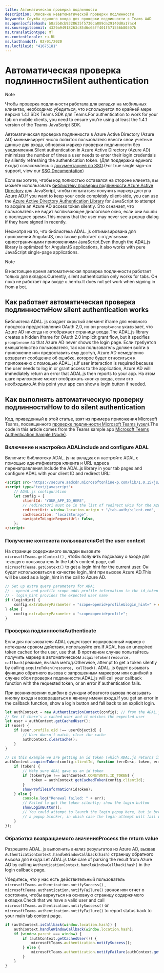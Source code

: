 ```yaml
---
title: Автоматическая проверка подлинности
description: Описание неавтоматической проверки подлинности
keywords: Служба единого входа для проверки подлинности в Teams AAD
ms.openlocfilehash: b8a5b8cb9328635f5730ca089da29140d0a17ac4
ms.sourcegitcommit: 4329a94918263c85d6c65ff401f571556b80307b
ms.translationtype: MT
ms.contentlocale: ru-RU
ms.lasthandoff: 02/01/2020
ms.locfileid: "41675181"
---
```

# <a name="silent-authentication"></a><span data-ttu-id="76027-104">Автоматическая проверка подлинности</span><span class="sxs-lookup"><span data-stu-id="76027-104">Silent authentication</span></span>

> [!NOTE]
> <span data-ttu-id="76027-105">Чтобы проверка подлинности работала для вкладки на мобильных клиентах, необходимо убедиться, что используется по крайней мере версия 1.4.1 SDK Teams SDK для Teams.</span><span class="sxs-lookup"><span data-stu-id="76027-105">For authentication to work for your tab on mobile clients, you need to ensure you're using at least the 1.4.1 version of the Teams JavaScript SDK.</span></span>

<span data-ttu-id="76027-106">Автоматическая проверка подлинности в Azure Active Directory (Azure AD) минимизирует число попыток пользователя ввести свои учетные данные для входа, обновляя маркер проверки подлинности без уведомления.</span><span class="sxs-lookup"><span data-stu-id="76027-106">Silent authentication in Azure Active Directory (Azure AD) minimizes the number of times a user needs to enter their login credentials by silently refreshing the authentication token.</span></span> <span data-ttu-id="76027-107">(Для поддержки единого входа) ознакомьтесь с [документацией по SSO](~/tabs/how-to/authentication/auth-aad-sso.md).</span><span class="sxs-lookup"><span data-stu-id="76027-107">(For true single sign-on support, view our [SSO Documentation](~/tabs/how-to/authentication/auth-aad-sso.md))</span></span>

<span data-ttu-id="76027-108">Если вы хотите, чтобы код полностью оставался на стороне клиента, вы можете использовать [библиотеку проверки подлинности Azure Active Directory](/azure/active-directory/develop/active-directory-authentication-libraries) для JavaScript, чтобы попытаться получить маркер доступа Azure AD.</span><span class="sxs-lookup"><span data-stu-id="76027-108">If you want to keep your code completely client-side, you can use the [Azure Active Directory Authentication Library](/azure/active-directory/develop/active-directory-authentication-libraries) for JavaScript to attempt to acquire an Azure AD access token silently.</span></span> <span data-ttu-id="76027-109">Это означает, что пользователь не видит всплывающее диалоговое окно, если они вошли в последнее время.</span><span class="sxs-lookup"><span data-stu-id="76027-109">This means that the user may never see a popup dialog if they have signed in recently.</span></span>

<span data-ttu-id="76027-110">Несмотря на то, что библиотека ADAL. js оптимизирована для приложений AngularJS, она также работает с отдельными одностраничными приложениями JavaScript.</span><span class="sxs-lookup"><span data-stu-id="76027-110">Even though the ADAL.js library is optimized for AngularJS applications, it also works with pure JavaScript single-page applications.</span></span>

> [!NOTE]
> <span data-ttu-id="76027-111">В настоящее время автоматическая проверка подлинности работает только для вкладок.</span><span class="sxs-lookup"><span data-stu-id="76027-111">Currently, silent authentication only works for tabs.</span></span> <span data-ttu-id="76027-112">Он пока не работает при входе с ленты.</span><span class="sxs-lookup"><span data-stu-id="76027-112">It does not yet work when signing in from a bot.</span></span>

## <a name="how-silent-authentication-works"></a><span data-ttu-id="76027-113">Как работает автоматическая проверка подлинности</span><span class="sxs-lookup"><span data-stu-id="76027-113">How silent authentication works</span></span>

<span data-ttu-id="76027-114">Библиотека ADAL. js создает скрытый элемент iframe для неявного процесса предоставления OAuth 2,0, но он `prompt=none` указывает, что Azure AD никогда не отображает страницу входа.</span><span class="sxs-lookup"><span data-stu-id="76027-114">The ADAL.js library creates a hidden iframe for OAuth 2.0 implicit grant flow, but it specifies `prompt=none` so that Azure AD never shows the login page.</span></span> <span data-ttu-id="76027-115">Если требуется вмешательство пользователя, так как пользователь должен войти в приложение или предоставить ему доступ, Azure AD немедленно возвратит сообщение об ошибке, которое будет относиться к приложению с помощью ADAL. js.</span><span class="sxs-lookup"><span data-stu-id="76027-115">If user interaction is required because the user needs to log in or grant access to the application, Azure AD will immediately return an error that ADAL.js then reports to your app.</span></span> <span data-ttu-id="76027-116">На этом шаге приложение может отображать кнопку входа, если это необходимо.</span><span class="sxs-lookup"><span data-stu-id="76027-116">At this point your app can show a login button if needed.</span></span>

## <a name="how-to-do-silent-authentication"></a><span data-ttu-id="76027-117">Как выполнять автоматическую проверку подлинности</span><span class="sxs-lookup"><span data-stu-id="76027-117">How to do silent authentication</span></span>

<span data-ttu-id="76027-118">Код, приведенный в этой статье, взят из примера приложения Microsoft Teams, посвященного [проверке подлинности Microsoft Teams (узел)](https://github.com/OfficeDev/microsoft-teams-sample-complete-node).</span><span class="sxs-lookup"><span data-stu-id="76027-118">The code in this article comes from the Teams sample app [Microsoft Teams Authentication Sample (Node)](https://github.com/OfficeDev/microsoft-teams-sample-complete-node).</span></span>

### <a name="include-and-configure-adal"></a><span data-ttu-id="76027-119">Включение и настройка ADAL</span><span class="sxs-lookup"><span data-stu-id="76027-119">include and configure ADAL</span></span>

<span data-ttu-id="76027-120">Включите библиотеку ADAL. js на вкладках и настройте ADAL с помощью идентификатора клиента и URL-адреса перенаправления:</span><span class="sxs-lookup"><span data-stu-id="76027-120">Include the ADAL.js library in your tab pages and configure ADAL with your client ID and redirect URL:</span></span>

```html
<script src="https://secure.aadcdn.microsoftonline-p.com/lib/1.0.15/js/adal.min.js" integrity="sha384-lIk8T3uMxKqXQVVfFbiw0K/Nq+kt1P3NtGt/pNexiDby2rKU6xnDY8p16gIwKqgI" crossorigin="anonymous"></script>
<script type="text/javascript">
    // ADAL.js configuration
    let config = {
        clientId: "YOUR_APP_ID_HERE",
        // redirectUri must be in the list of redirect URLs for the Azure AD app
        redirectUri: window.location.origin + "/tab-auth/silent-end",
        cacheLocation: "localStorage",
        navigateToLoginRequestUrl: false,
    };
</script>
```

### <a name="get-the-user-context"></a><span data-ttu-id="76027-121">Получение контекста пользователя</span><span class="sxs-lookup"><span data-stu-id="76027-121">Get the user context</span></span>

<span data-ttu-id="76027-122">На странице содержимого вкладки вызовите `microsoftTeams.getContext()` , чтобы получить подсказку о входе для текущего пользователя.</span><span class="sxs-lookup"><span data-stu-id="76027-122">In the tab's content page, call `microsoftTeams.getContext()` to get a login hint for the current user.</span></span> <span data-ttu-id="76027-123">Он будет использоваться в качестве login_hint при вызове Azure AD.</span><span class="sxs-lookup"><span data-stu-id="76027-123">This will be used as a login_hint in the call to Azure AD.</span></span>

```javascript
// Set up extra query parameters for ADAL
// - openid and profile scope adds profile information to the id_token
// - login_hint provides the expected user name
if (loginHint) {
    config.extraQueryParameter = "scope=openid+profile&login_hint=" + encodeURIComponent(loginHint);
} else {
    config.extraQueryParameter = "scope=openid+profile";
}
```

### <a name="authenticate"></a><span data-ttu-id="76027-124">Проверка подлинности</span><span class="sxs-lookup"><span data-stu-id="76027-124">Authenticate</span></span>

<span data-ttu-id="76027-125">Если для пользователя ADAL существует кэшированный маркер с истекшим сроком действия, используйте его.</span><span class="sxs-lookup"><span data-stu-id="76027-125">If ADAL has an unexpired token cached for the user, use that.</span></span> <span data-ttu-id="76027-126">В противном случае попытайтесь получить маркер в автоматическом `acquireToken(resource, callback)`режиме, вызвав метод.</span><span class="sxs-lookup"><span data-stu-id="76027-126">Otherwise, attempt to get a token silently by calling `acquireToken(resource, callback)`.</span></span> <span data-ttu-id="76027-127">ADAL. js будет вызывать функцию обратного вызова с запрошенным маркером или ошибкой в случае сбоя проверки подлинности.</span><span class="sxs-lookup"><span data-stu-id="76027-127">ADAL.js will call your callback function with the requested token, or an error if authentication fails.</span></span>

<span data-ttu-id="76027-128">При возникновении ошибки в функции обратного вызова показывать кнопку входа и возвращаться к явному имени входа.</span><span class="sxs-lookup"><span data-stu-id="76027-128">If you get an error in the callback function, show a login button and fall back to an explicit login.</span></span>

```javascript
let authContext = new AuthenticationContext(config); // from the ADAL.js library
// See if there's a cached user and it matches the expected user
let user = authContext.getCachedUser();
if (user) {
    if (user.profile.oid !== userObjectId) {
        // User doesn't match, clear the cache
        authContext.clearCache();
    }
}

// In this example we are getting an id token (which ADAL.js returns if we ask for resource = clientId)
authContext.acquireToken(config.clientId, function (errDesc, token, err, tokenType) {
    if (token) {
        // Make sure ADAL gave us an id token
        if (tokenType !== authContext.CONSTANTS.ID_TOKEN) {
            token = authContext.getCachedToken(config.clientId);
        }
        showProfileInformation(idToken);
    } else {
        console.log("Renewal failed: " + err);
        // Failed to get the token silently; show the login button
        showLoginButton();
        // You could attempt to launch the login popup here, but in browsers this could be blocked by
        // a popup blocker, in which case the login attempt will fail with the reason FailedToOpenWindow.
    }
});
```

### <a name="process-the-return-value"></a><span data-ttu-id="76027-129">Обработка возвращаемого значения</span><span class="sxs-lookup"><span data-stu-id="76027-129">Process the return value</span></span>

<span data-ttu-id="76027-130">Разрешите ADAL. js выполнить анализ результатов из Azure AD, вызвав `AuthenticationContext.handleWindowCallback(hash)` страницу обратного вызова для входа.</span><span class="sxs-lookup"><span data-stu-id="76027-130">Let ADAL.js take care of parsing the result from Azure AD by calling `AuthenticationContext.handleWindowCallback(hash)` in the login callback page.</span></span>

<span data-ttu-id="76027-131">Убедитесь, что у нас есть действительный пользователь `microsoftTeams.authentication.notifySuccess()` , `microsoftTeams.authentication.notifyFailure()` звонок или отчет о состоянии, чтобы вернуться на основную страницу содержимого вкладки.</span><span class="sxs-lookup"><span data-stu-id="76027-131">Check that we have a valid user and call `microsoftTeams.authentication.notifySuccess()` or `microsoftTeams.authentication.notifyFailure()` to report status back to your main tab content page.</span></span>

```javascript
if (authContext.isCallback(window.location.hash)) {
    authContext.handleWindowCallback(window.location.hash);
    if (window.parent === window) {
        if (authContext.getCachedUser()) {
            microsoftTeams.authentication.notifySuccess();
        } else {
            microsoftTeams.authentication.notifyFailure(authContext.getLoginError());
        }
    }
}
```
